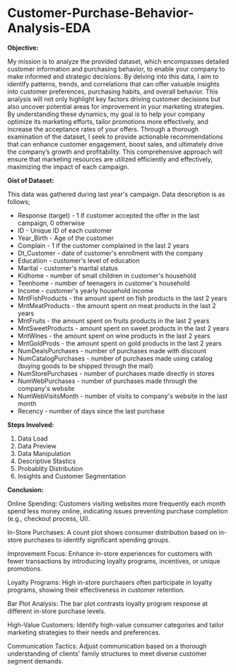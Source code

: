 # Customer-Purchase-Behavior-Analysis-EDA

**Objective:**

My mission is to analyze the provided dataset, which encompasses detailed customer information and purchasing behavior, to enable your company to make informed and strategic decisions. By delving into this data, I aim to identify patterns, trends, and correlations that can offer valuable insights into customer preferences, purchasing habits, and overall behavior. This analysis will not only highlight key factors driving customer decisions but also uncover potential areas for improvement in your marketing strategies. By understanding these dynamics, my goal is to help your company optimize its marketing efforts, tailor promotions more effectively, and increase the acceptance rates of your offers. Through a thorough examination of the dataset, I seek to provide actionable recommendations that can enhance customer engagement, boost sales, and ultimately drive the company’s growth and profitability. This comprehensive approach will ensure that marketing resources are utilized efficiently and effectively, maximizing the impact of each campaign.

**Gist of Dataset:**

This data was gathered during last year's campaign. Data description is as follows;

*  Response (target) - 1 if customer accepted the offer in the last campaign, 0 otherwise
*  ID - Unique ID of each customer
*  Year_Birth - Age of the customer
*  Complain - 1 if the customer complained in the last 2 years
*  Dt_Customer - date of customer's enrollment with the company
*  Education - customer's level of education
*  Marital - customer's marital status
*  Kidhome - number of small children in customer's household
*  Teenhome - number of teenagers in customer's household
*  Income - customer's yearly household income
*  MntFishProducts - the amount spent on fish products in the last 2 years
*  MntMeatProducts - the amount spent on meat products in the last 2 years
*  MntFruits - the amount spent on fruits products in the last 2 years
*  MntSweetProducts - amount spent on sweet products in the last 2 years
*  MntWines - the amount spent on wine products in the last 2 years
*  MntGoldProds - the amount spent on gold products in the last 2 years
*  NumDealsPurchases - number of purchases made with discount
*  NumCatalogPurchases - number of purchases made using catalog (buying goods to be shipped through the mail)
*  NumStorePurchases - number of purchases made directly in stores
*  NumWebPurchases - number of purchases made through the company's website
*  NumWebVisitsMonth - number of visits to company's website in the last month
*  Recency - number of days since the last purchase

**Steps Involved:**

1. Data Load
2. Data Preview
3. Data Manipulation
4. Descriptive Stastics
5. Probablity Distribution
6. Insights and Customer Segmentation

**Conclusion:**

Online Spending: Customers visiting websites more frequently each month spend less money online, indicating issues preventing purchase completion (e.g., checkout process, UI).

In-Store Purchases: A count plot shows consumer distribution based on in-store purchases to identify significant spending groups.

Improvement Focus: Enhance in-store experiences for customers with fewer transactions by introducing loyalty programs, incentives, or unique promotions.

Loyalty Programs: High in-store purchasers often participate in loyalty programs, showing their effectiveness in customer retention.

Bar Plot Analysis: The bar plot contrasts loyalty program response at different in-store purchase levels.

High-Value Customers: Identify high-value consumer categories and tailor marketing strategies to their needs and preferences.

Communication Tactics: Adjust communication based on a thorough understanding of clients' family structures to meet diverse customer segment demands.

